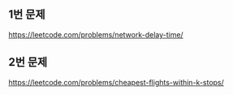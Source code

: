 ## 1번 문제
https://leetcode.com/problems/network-delay-time/

## 2번 문제
https://leetcode.com/problems/cheapest-flights-within-k-stops/
